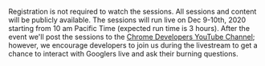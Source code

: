 Registration is not required to watch the sessions. All sessions and content will be publicly available. The sessions will run live on Dec 9-10th, 2020 starting from 10 am Pacific Time (expected run time is 3 hours). After the event we'll post the sessions to the <a href="https://www.youtube.com/channel/UCnUYZLuoy1rq1aVMwx4aTzw?sub_confirmation=1" target="_blank" rel="noopener noreferrer">Chrome Developers YouTube Channel</a>; however, we encourage developers to join us during the livestream to get a chance to interact with Googlers live and ask their burning questions.
